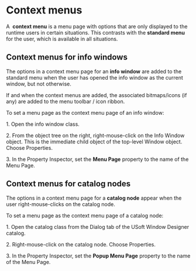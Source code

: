 # Context menus

A  **context menu** is a menu page with options that are only displayed to the runtime users in certain situations. This contrasts with the **standard menu** for the user, which is available in all situations.

## Context menus for info windows

The options in a context menu page for an **info window** are added to the standard menu when the user has opened the info window as the current window, but not otherwise.

If and when the context menus are added, the associated bitmaps/icons (if any) are added to the menu toolbar / icon ribbon.

To set a menu page as the context menu page of an info window:

1. Open the info window class.

2. From the object tree on the right, right-mouse-click on the Info Window object. This is the immediate child object of the top-level Window object. Choose Properties.

3. In the Property Inspector, set the **Menu Page** property to the name of the Menu Page.

## Context menus for catalog nodes

The options in a context menu page for a **catalog node** appear when the user right-mouse-clicks on the catalog node.

To set a menu page as the context menu page of a catalog node:

1. Open the catalog class from the Dialog tab of the USoft Window Designer catalog.

2. Right-mouse-click on the catalog node. Choose Properties.

3. In the Property Inspector, set the **Popup Menu Page** property to the name of the Menu Page.

##  